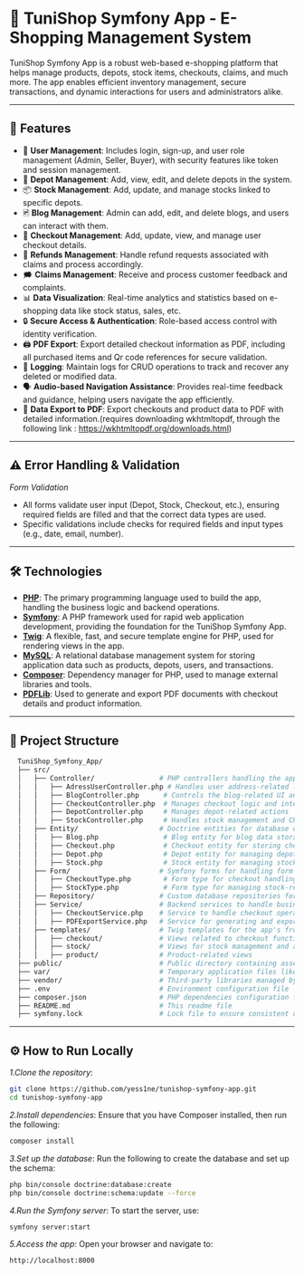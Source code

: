 # 🛒 TuniShop Symfony App - E-Shopping Management System

TuniShop Symfony App is a robust web-based e-shopping platform that helps manage products, depots, stock items, checkouts, claims, and much more. The app enables efficient inventory management, secure transactions, and dynamic interactions for users and administrators alike.

---

## 🚀 Features

- 🙋 **User Management**: Includes login, sign-up, and user role management (Admin, Seller, Buyer), with security features like token and session management.
- 🏬 **Depot Management**: Add, view, edit, and delete depots in the system.
- 📦 **Stock Management**: Add, update, and manage stocks linked to specific depots.
- 🖻 **Blog Management**: Admin can add, edit, and delete blogs, and users can interact with them.
- 📝 **Checkout Management**: Add, update, view, and manage user checkout details.
- 🧾 **Refunds Management**: Handle refund requests associated with claims and process accordingly.
- 🗯️ **Claims Management**: Receive and process customer feedback and complaints.
- 📊 **Data Visualization**: Real-time analytics and statistics based on e-shopping data like stock status, sales, etc.
- 🔒 **Secure Access & Authentication**: Role-based access control with identity verification.
- 🖨️ **PDF Export**: Export detailed checkout information as PDF, including all purchased items and Qr code references for secure validation.
- 🏴 **Logging**: Maintain logs for CRUD operations to track and recover any deleted or modified data.
- 🗣️ **Audio-based Navigation Assistance**: Provides real-time feedback and guidance, helping users navigate the app efficiently.
- 📝 **Data Export to PDF**: Export checkouts and product data to PDF with detailed information.(requires downloading wkhtmltopdf, through the following link : https://wkhtmltopdf.org/downloads.html)

---

## ⚠️ Error Handling & Validation

*Form Validation*  
- All forms validate user input (Depot, Stock, Checkout, etc.), ensuring required fields are filled and that the correct data types are used.
- Specific validations include checks for required fields and input types (e.g., date, email, number).

---

## 🛠️ Technologies

- **[PHP](https://www.php.net/)**: The primary programming language used to build the app, handling the business logic and backend operations.
- **[Symfony](https://symfony.com/)**: A PHP framework used for rapid web application development, providing the foundation for the TuniShop Symfony App.
- **[Twig](https://twig.symfony.com/)**: A flexible, fast, and secure template engine for PHP, used for rendering views in the app.
- **[MySQL](https://www.mysql.com/)**: A relational database management system for storing application data such as products, depots, users, and transactions.
- **[Composer](https://getcomposer.org/)**: Dependency manager for PHP, used to manage external libraries and tools.
- **[PDFLib](https://www.pdflib.com/)**: Used to generate and export PDF documents with checkout details and product information.

---

## 📂 Project Structure

```bash
  TuniShop_Symfony_App/
  ├── src/
  │   ├── Controller/                # PHP controllers handling the app's logic and routing
  │   │   ├── AdressUserController.php # Handles user address-related logic
  │   │   ├── BlogController.php      # Controls the blog-related UI and interactions
  │   │   ├── CheckoutController.php  # Manages checkout logic and interactions
  │   │   ├── DepotController.php     # Manages depot-related actions
  │   │   ├── StockController.php     # Handles stock management and CRUD operations
  │   ├── Entity/                    # Doctrine entities for database operations
  │   │   ├── Blog.php                # Blog entity for blog data storage
  │   │   ├── Checkout.php            # Checkout entity for storing checkout info
  │   │   ├── Depot.php               # Depot entity for managing depot data
  │   │   ├── Stock.php               # Stock entity for managing stock information
  │   ├── Form/                      # Symfony forms for handling form logic
  │   │   ├── CheckoutType.php        # Form type for checkout handling
  │   │   ├── StockType.php           # Form type for managing stock-related data
  │   ├── Repository/                # Custom database repositories for querying entities
  │   ├── Service/                   # Backend services to handle business logic (e.g., PDF export)
  │   │   ├── CheckoutService.php    # Service to handle checkout operations
  │   │   ├── PDFExportService.php   # Service for generating and exporting PDFs
  │   ├── templates/                 # Twig templates for the app's frontend
  │   │   ├── checkout/              # Views related to checkout functionalities
  │   │   ├── stock/                 # Views for stock management and actions
  │   │   ├── product/               # Product-related views
  ├── public/                        # Public directory containing assets (JS, CSS, images)
  ├── var/                           # Temporary application files like cache and logs
  ├── vendor/                        # Third-party libraries managed by Composer
  ├── .env                           # Environment configuration file
  ├── composer.json                  # PHP dependencies configuration file
  ├── README.md                      # This readme file
  ├── symfony.lock                   # Lock file to ensure consistent dependencies
```
---
## ⚙️ How to Run Locally
*1.Clone the repository*:
```bash
git clone https://github.com/yess1ne/tunishop-symfony-app.git
cd tunishop-symfony-app
```
*2.Install dependencies*:
Ensure that you have Composer installed, then run the following:
```bash
composer install
```
*3.Set up the database*:
Run the following to create the database and set up the schema:
```bash
php bin/console doctrine:database:create
php bin/console doctrine:schema:update --force
```
*4.Run the Symfony server*:
To start the server, use:
```bash
symfony server:start
```
*5.Access the app*:
Open your browser and navigate to:
```bash
http://localhost:8000
```
